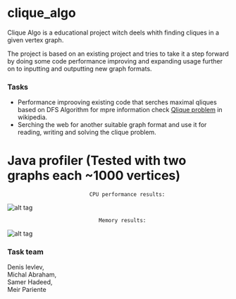 # clique_algo
Clique Algo is a educational project witch deels whith finding cliques in a given vertex graph.

The project is based on an existing project and tries to take it a step forward by doing some code performance improving and expanding usage further on to inputting and outputting new graph formats.

### Tasks
* Performance improoving existing code that serches maximal qliques based on DFS Algorithm for mpre information check [Qlique problem](https://en.wikipedia.org/wiki/Clique_problem) in wikipedia.
* Serching the web for another suitable graph format and use it for reading, writing and solving the clique problem.

# Java profiler (Tested with two graphs each ~1000 vertices)

                              CPU performance results:
![alt tag](http://i.imgur.com/rxiKaNb.png) 

                                 Memory results:
     
   ![alt tag](http://i.imgur.com/fiqAkQD.png)
### Task team
Denis Ievlev,  
Michal Abraham,  
Samer Hadeed,  
Meir Pariente
